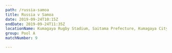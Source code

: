 ```yaml
---
path: /russia-samoa
title: Russia v Samoa
date: 2019-09-24T10:15Z
endDate: 2019-09-24T11:35Z
locationName: Kumagaya Rugby Stadium, Saitama Prefecture, Kumagaya City
group: Pool A
matchNumber: 9

---
```

